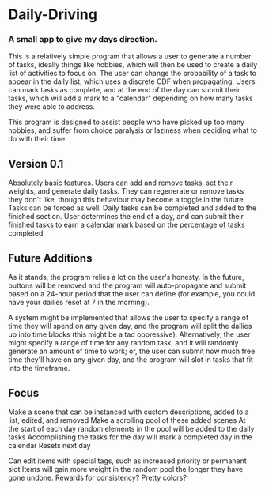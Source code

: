 # Daily-Driving
### A small app to give my days direction.

This is a relatively simple program that allows a user to generate a number of tasks, ideally things like hobbies, which will then be used to create a daily list of activities to focus on. The user can change the probability of a task to appear in the daily list, which uses a discrete CDF when propagating. Users can mark tasks as complete, and at the end of the day can submit their tasks, which will add a mark to a "calendar" depending on how many tasks they were able to address.

This program is designed to assist people who have picked up too many hobbies, and suffer from choice paralysis or laziness when deciding what to do with their time.

## Version 0.1

Absolutely basic features. Users can add and remove tasks, set their weights, and generate daily tasks. They can regenerate or remove tasks they don't like, though this behaviour may become a toggle in the future. Tasks can be forced as well. Daily tasks can be completed and added to the finished section. User determines the end of a day, and can submit their finished tasks to earn a calendar mark based on the percentage of tasks completed.

## Future Additions

As it stands, the program relies a lot on the user's honesty. In the future, buttons will be removed and the program will auto-propagate and submit based on a 24-hour period that the user can define (for example, you could have your dailies reset at 7 in the morning).

A system might be implemented that allows the user to specify a range of time they will spend on any given day, and the program will split the dailies up into time blocks (this might be a tad oppressive). Alternatively, the user might specify a range of time for any random task, and it will randomly generate an amount of time to work; or, the user can submit how much free time they'll have on any given day, and the program will slot in tasks that fit into the timeframe.

## Focus
Make a scene that can be instanced with custom descriptions, added to a list, edited, and removed
Make a scrolling pool of these added scenes
At the start of each day random elements in the pool will be added to the daily tasks
Accomplishing the tasks for the day will mark a completed day in the calendar
Resets next day

Can edit items with special tags, such as increased priority or permanent slot
Items will gain more weight in the random pool the longer they have gone undone.
Rewards for consistency? Pretty colors?
